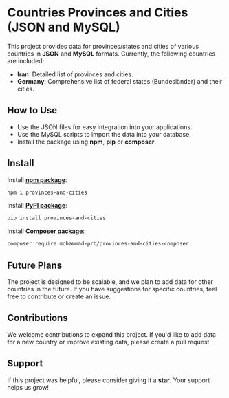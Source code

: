 # Countries Provinces and Cities (JSON and MySQL)

This project provides data for provinces/states and cities of various countries in **JSON** and **MySQL** formats. Currently, the following countries are included:

- **Iran**: Detailed list of provinces and cities.
- **Germany**: Comprehensive list of federal states (Bundesländer) and their cities.

## How to Use
- Use the JSON files for easy integration into your applications.
- Use the MySQL scripts to import the data into your database.
- Install the package using **npm**, **pip** or **composer**.

## Install
Install [**npm package**](https://github.com/mohammad-prb/provinces-and-cities-npm):
```bash
npm i provinces-and-cities
```

Install [**PyPI package**](https://github.com/mohammad-prb/provinces-and-cities-pypi):
```bash
pip install provinces-and-cities
```

Install [**Composer package**](https://github.com/mohammad-prb/provinces-and-cities-composer):
```bash
composer require mohammad-prb/provinces-and-cities-composer
```

## Future Plans
The project is designed to be scalable, and we plan to add data for other countries in the future. If you have suggestions for specific countries, feel free to contribute or create an issue.

## Contributions
We welcome contributions to expand this project. If you'd like to add data for a new country or improve existing data, please create a pull request.

## Support
If this project was helpful, please consider giving it a **star**. Your support helps us grow!
